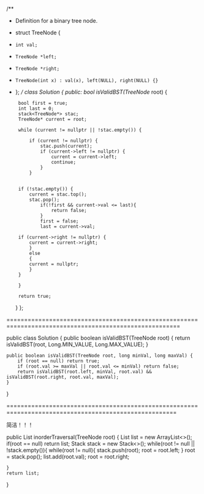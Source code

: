 /**
 * Definition for a binary tree node.
 * struct TreeNode {
 *     int val;
 *     TreeNode *left;
 *     TreeNode *right;
 *     TreeNode(int x) : val(x), left(NULL), right(NULL) {}
 * };
 */
class Solution {
public:
	bool isValidBST(TreeNode* root) {

        bool first = true;
        int last = 0;
		stack<TreeNode*> stac;
		TreeNode* current = root;

		while (current != nullptr || !stac.empty()) {

			if (current != nullptr) {
				stac.push(current);
				if (current->left != nullptr) {
					current = current->left;
					continue;
				}
			}


		if (!stac.empty()) {
			current = stac.top();
			stac.pop();
               	if(!first && current->val <= last){
                    return false;
                }
                first = false;
                last = current->val;
                
		if (current->right != nullptr) {
			current = current->right;
			}
			else
			{
			current = nullptr;
			}
		}

		}

		return true;
	}
};


=======================================================================================================


public class Solution {
    public boolean isValidBST(TreeNode root) {
        return isValidBST(root, Long.MIN_VALUE, Long.MAX_VALUE);
    }
    
    public boolean isValidBST(TreeNode root, long minVal, long maxVal) {
        if (root == null) return true;
        if (root.val >= maxVal || root.val <= minVal) return false;
        return isValidBST(root.left, minVal, root.val) && isValidBST(root.right, root.val, maxVal);
    }
}


======================================================================================================

简洁！！！

public List<Integer> inorderTraversal(TreeNode root) {
    List<Integer> list = new ArrayList<>();
    if(root == null) return list;
    Stack<TreeNode> stack = new Stack<>();
    while(root != null || !stack.empty()){
        while(root != null){
            stack.push(root);
            root = root.left;
        }
        root = stack.pop();
        list.add(root.val);
        root = root.right;
        
    }
    return list;
}
